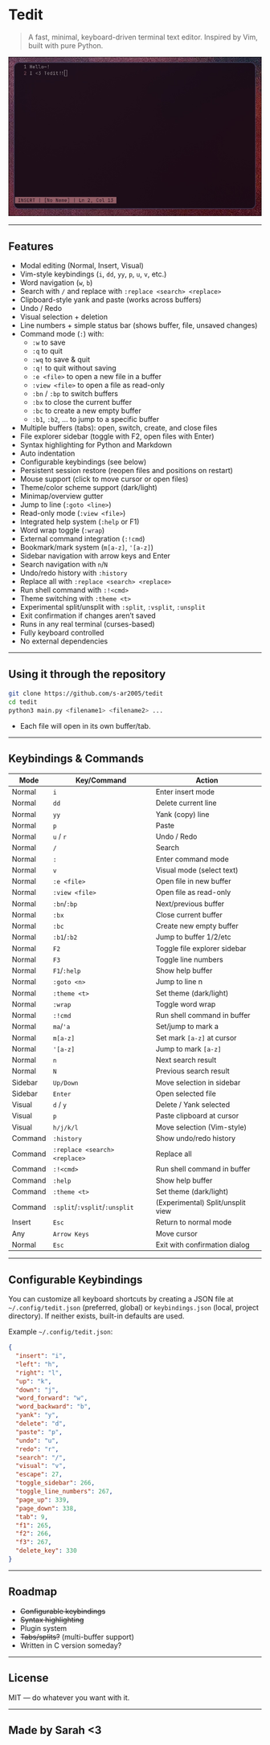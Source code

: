 # Tedit

> A fast, minimal, keyboard-driven terminal text editor. Inspired by Vim, built with pure Python.

![screenshot](screenshot.jpg)

---

## Features

- Modal editing (Normal, Insert, Visual)
- Vim-style keybindings (`i`, `dd`, `yy`, `p`, `u`, `v`, etc.)
- Word navigation (`w`, `b`)
- Search with `/` and replace with `:replace <search> <replace>`
- Clipboard-style yank and paste (works across buffers)
- Undo / Redo
- Visual selection + deletion
- Line numbers + simple status bar (shows buffer, file, unsaved changes)
- Command mode (`:`) with:
  - `:w` to save
  - `:q` to quit
  - `:wq` to save & quit
  - `:q!` to quit without saving
  - `:e <file>` to open a new file in a buffer
  - `:view <file>` to open a file as read-only
  - `:bn` / `:bp` to switch buffers
  - `:bx` to close the current buffer
  - `:bc` to create a new empty buffer
  - `:b1`, `:b2`, ... to jump to a specific buffer
- Multiple buffers (tabs): open, switch, create, and close files
- File explorer sidebar (toggle with F2, open files with Enter)
- Syntax highlighting for Python and Markdown
- Auto indentation
- Configurable keybindings (see below)
- Persistent session restore (reopen files and positions on restart)
- Mouse support (click to move cursor or open files)
- Theme/color scheme support (dark/light)
- Minimap/overview gutter
- Jump to line (`:goto <line>`)
- Read-only mode (`:view <file>`)
- Integrated help system (`:help` or F1)
- Word wrap toggle (`:wrap`)
- External command integration (`:!cmd`)
- Bookmark/mark system (`m[a-z]`, `'[a-z]`)
- Sidebar navigation with arrow keys and Enter
- Search navigation with `n`/`N`
- Undo/redo history with `:history`
- Replace all with `:replace <search> <replace>`
- Run shell command with `:!<cmd>`
- Theme switching with `:theme <t>`
- Experimental split/unsplit with `:split`, `:vsplit`, `:unsplit`
- Exit confirmation if changes aren’t saved
- Runs in any real terminal (curses-based)
- Fully keyboard controlled
- No external dependencies

---

## Using it through the repository

```bash
git clone https://github.com/s-ar2005/tedit
cd tedit
python3 main.py <filename1> <filename2> ...
```

- Each file will open in its own buffer/tab.

---

## Keybindings & Commands

| Mode    | Key/Command                   | Action                            |
| ------- | ----------------------------- | --------------------------------- |
| Normal  | `i`                           | Enter insert mode                 |
| Normal  | `dd`                          | Delete current line               |
| Normal  | `yy`                          | Yank (copy) line                  |
| Normal  | `p`                           | Paste                             |
| Normal  | `u` / `r`                     | Undo / Redo                       |
| Normal  | `/`                           | Search                            |
| Normal  | `:`                           | Enter command mode                |
| Normal  | `v`                           | Visual mode (select text)         |
| Normal  | `:e <file>`                   | Open file in new buffer           |
| Normal  | `:view <file>`                | Open file as read-only            |
| Normal  | `:bn`/`:bp`                   | Next/previous buffer              |
| Normal  | `:bx`                         | Close current buffer              |
| Normal  | `:bc`                         | Create new empty buffer           |
| Normal  | `:b1`/`:b2`                   | Jump to buffer 1/2/etc            |
| Normal  | `F2`                          | Toggle file explorer sidebar      |
| Normal  | `F3`                          | Toggle line numbers               |
| Normal  | `F1`/`:help`                  | Show help buffer                  |
| Normal  | `:goto <n>`                   | Jump to line n                    |
| Normal  | `:theme <t>`                  | Set theme (dark/light)            |
| Normal  | `:wrap`                       | Toggle word wrap                  |
| Normal  | `:!cmd`                       | Run shell command in buffer       |
| Normal  | `ma`/`'a`                     | Set/jump to mark a                |
| Normal  | `m[a-z]`                      | Set mark `[a-z]` at cursor        |
| Normal  | `'[a-z]`                      | Jump to mark `[a-z]`              |
| Normal  | `n`                           | Next search result                |
| Normal  | `N`                           | Previous search result            |
| Sidebar | `Up/Down`                     | Move selection in sidebar         |
| Sidebar | `Enter`                       | Open selected file                |
| Visual  | `d` / `y`                     | Delete / Yank selected            |
| Visual  | `p`                           | Paste clipboard at cursor         |
| Visual  | `h/j/k/l`                     | Move selection (Vim-style)        |
| Command | `:history`                    | Show undo/redo history            |
| Command | `:replace <search> <replace>` | Replace all                       |
| Command | `:!<cmd>`                     | Run shell command in buffer       |
| Command | `:help`                       | Show help buffer                  |
| Command | `:theme <t>`                  | Set theme (dark/light)            |
| Command | `:split`/`:vsplit`/`:unsplit` | (Experimental) Split/unsplit view |
| Insert  | `Esc`                         | Return to normal mode             |
| Any     | `Arrow Keys`                  | Move cursor                       |
| Normal  | `Esc`                         | Exit with confirmation dialog     |

---

## Configurable Keybindings

You can customize all keyboard shortcuts by creating a JSON file at `~/.config/tedit.json` (preferred, global) or `keybindings.json` (local, project directory). If neither exists, built-in defaults are used.

Example `~/.config/tedit.json`:

```json
{
  "insert": "i",
  "left": "h",
  "right": "l",
  "up": "k",
  "down": "j",
  "word_forward": "w",
  "word_backward": "b",
  "yank": "y",
  "delete": "d",
  "paste": "p",
  "undo": "u",
  "redo": "r",
  "search": "/",
  "visual": "v",
  "escape": 27,
  "toggle_sidebar": 266,
  "toggle_line_numbers": 267,
  "page_up": 339,
  "page_down": 338,
  "tab": 9,
  "f1": 265,
  "f2": 266,
  "f3": 267,
  "delete_key": 330
}
```

---

## Roadmap

- ~~Configurable keybindings~~
- ~~Syntax highlighting~~
- Plugin system
- ~~Tabs/splits?~~ (multi-buffer support)
- Written in C version someday?

---

## License

MIT — do whatever you want with it.

---

## Made by Sarah <3
